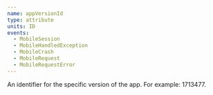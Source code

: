 ```yaml
---
name: appVersionId
type: attribute
units: ID
events:
  - MobileSession
  - MobileHandledException
  - MobileCrash
  - MobileRequest
  - MobileRequestError
---
```


An identifier for the specific version of the app. For example: 1713477.
